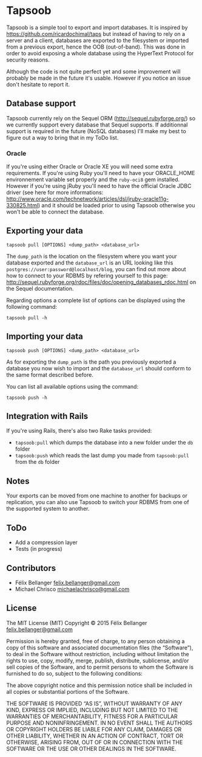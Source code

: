 # Tapsoob

Tapsoob is a simple tool to export and import databases. It is inspired by <https://github.com/ricardochimal/taps> but instead of having to rely on a server and a client, databases are exported to the filesystem or imported from a previous export, hence the OOB (out-of-band). This was done in order to avoid exposing a whole database using the HyperText Protocol for security reasons.

Although the code is not quite perfect yet and some improvement will probably be made in the future it's usable. However if you notice an issue don't hesitate to report it.


## Database support

Tapsoob currently rely on the Sequel ORM (<http://sequel.rubyforge.org/>) so we currently support every database that Sequel supports. If additionnal support is required in the future (NoSQL databases) I'll make my best to figure out a way to bring that in my ToDo list.

### Oracle

If you're using either Oracle or Oracle XE you will need some extra requirements. If you're using Ruby you'll need to have your ORACLE_HOME environnement variable set properly and the `ruby-oci8` gem installed. However if you're using jRuby you'll need to have the official Oracle JDBC driver (see here for more informations: <http://www.oracle.com/technetwork/articles/dsl/jruby-oracle11g-330825.html>) and it should be loaded prior to using Tapsoob otherwise you won't be able to connect the database.


## Exporting your data

    tapsoob pull [OPTIONS] <dump_path> <database_url>

The `dump_path` is the location on the filesystem where you want your database exported and the `database_url` is an URL looking like this `postgres://user:password@localhost/blog`, you can find out more about how to connect to your RDBMS by refering yourself to this page: <http://sequel.rubyforge.org/rdoc/files/doc/opening_databases_rdoc.html> on the Sequel documentation.

Regarding options a complete list of options can be displayed using the following command:

    tapsoob pull -h


## Importing your data

    tapsoob push [OPTIONS] <dump_path> <database_url>

As for exporting the `dump_path` is the path you previously exported a database you now wish to import and the `database_url` should conform to the same format described before.

You can list all available options using the command:

    tapsoob push -h


## Integration with Rails

If you're using Rails, there's also two Rake tasks provided:

* `tapsoob:pull` which dumps the database into a new folder under the `db` folder
* `tapsoob:push` which reads the last dump you made from `tapsoob:pull` from the `db` folder


## Notes

Your exports can be moved from one machine to another for backups or replication, you can also use Tapsoob to switch your RDBMS from one of the supported system to another.


## ToDo

* Add a compression layer
* Tests (in progress)


## Contributors

* Félix Bellanger <felix.bellanger@gmail.com>
* Michael Chrisco <michaelachrisco@gmail.com>


## License

The MIT License (MIT)
Copyright © 2015 Félix Bellanger <felix.bellanger@gmail.com>

Permission is hereby granted, free of charge, to any person obtaining a copy of this software and associated documentation files (the “Software”), to deal in the Software without restriction, including without limitation the rights to use, copy, modify, merge, publish, distribute, sublicense, and/or sell copies of the Software, and to permit persons to whom the Software is furnished to do so, subject to the following conditions:

The above copyright notice and this permission notice shall be included in all copies or substantial portions of the Software.

THE SOFTWARE IS PROVIDED “AS IS”, WITHOUT WARRANTY OF ANY KIND, EXPRESS OR IMPLIED, INCLUDING BUT NOT LIMITED TO THE WARRANTIES OF MERCHANTABILITY, FITNESS FOR A PARTICULAR PURPOSE AND NONINFRINGEMENT. IN NO EVENT SHALL THE AUTHORS OR COPYRIGHT HOLDERS BE LIABLE FOR ANY CLAIM, DAMAGES OR OTHER LIABILITY, WHETHER IN AN ACTION OF CONTRACT, TORT OR OTHERWISE, ARISING FROM, OUT OF OR IN CONNECTION WITH THE SOFTWARE OR THE USE OR OTHER DEALINGS IN THE SOFTWARE.
